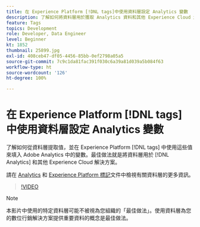 ```yaml
---
title: 在 Experience Platform [!DNL tags]中使用資料層設定 Analytics 變數
description: 了解如何將資料層用於獲取 Analytics 資料和其他 Experience Cloud 解決方案。
feature: Tags
topics: Development
role: Developer, Data Engineer
level: Beginner
kt: 1852
thumbnail: 25899.jpg
exl-id: 408ceb47-df05-4456-85bb-0ef2798a05a5
source-git-commit: 7c9c1da81fac391f030c6a39a81d039a5b084f63
workflow-type: ht
source-wordcount: '126'
ht-degree: 100%

---
```


# 在 Experience Platform [!DNL tags] 中使用資料層設定 Analytics 變數

了解如何從資料層提取值，並在 Experience Platform [!DNL tags] 中使用這些值來填入 Adobe Analytics 中的變數。最佳做法就是將資料層用於 [!DNL Analytics] 和其他 Experience Cloud 解決方案。

請在 [Analytics](https://experienceleague.adobe.com/docs/analytics/implementation/prepare/data-layer.html?lang=zh-Hant) 和 [Experience Platform 標記](https://experienceleague.adobe.com/docs/experience-platform/tags/extensions/client/client-data-layer/overview.html?lang=zh-Hant)文件中檢視有關資料層的更多資訊。

>[!VIDEO](https://video.tv.adobe.com/v/25899/?quality=12&learn=on)

>[!NOTE]
>
>本影片中使用的特定資料層可能不被視為您組織的「最佳做法」。使用資料層為您的數位行銷解決方案提供重要資料的概念是最佳做法。
